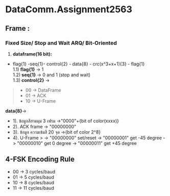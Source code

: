 # DataComm.Assignment2563
## Frame :
### Fixed Size/ Stop and Wait ARQ/ Bit-Oriented<br />
1. **dataframe(16 bit):**<br />
-  flag{1} -seq{1}- control{2}  - data{8} - crc(x^3+x+1){3}  - flag{1}<br />
1.1) **flag{1}** -> 1<br />
1.2) **seq{1}** -> 0 and 1 (stop and wait)<br />
1.3) **control{2}** ->
  >- 00 -> DataFrame<br />
  > - 01 ->  ACK<br />
  > - 10 ->  U-Frame<br />

**data{8}**-><br />
  - 1). ข้อมูลสีสามมุม 3 เฟรม
          ->"0000"+{bit of color(xxxx)}
   - 2). ACK frame -> "00000000"
  -  3). ข้อมูล ความเข้มสี 20 จุด
          ->{bit of color 2^8}
 -  4). U-Frame
        >  -> "00000000" set/reset
          -> "00000001" get -45 degree
          -> "00000010" get 0 degree
          -> "00000011" get +45 degree
## 4-FSK Encoding Rule
- 00 -> 3 cycles/baud
- 01 -> 5 cycles/baud
- 10 -> 8 cycles/baud
- 11 -> 11 cycles/baud

